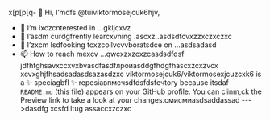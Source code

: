  x[p[p[q- 👋 Hi, I’mdfs @tuiviktormosejcuk6hjv,
- 👀 I’m ixczcnterested in ...gkljcxvz
- 🌱 I’asdm curdgfrently learcxvning .ascxz..asdsdfcvxzzxczxczxc
- 💞️ I’zxcm lsdfooking tcxzcollvcvvboratsdce on ...asdsadasd
- 📫 How to reach mexcv ...qwcxzxzcxzcasdsdfdsf
jdfhfghsavxccxvxbvasdfasdfлроиasddgfhdgfhascxzcxzvcx
xcvxghjfhsadsadasdsazasdzxc
viktormosejcuk6/viktormosexjcuzcxk6 is a ✨ speciagbfl ✨ reposiавпмсчsdfdsfdsfсчtory because itsdaf `README.md` (this file) appears on your GitHub profile.
You can clinm,ck the Preview link to take a look at your changes.смисмиasdsaddassad
--->dasdfg
xcsfd
ltug
assaccxzczxc
